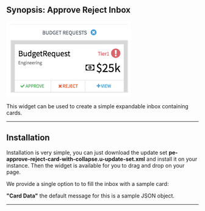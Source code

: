 ## Synopsis: Approve Reject Inbox

![alt text](../../images/pe-approve-reject-inbox.png "Approve Reject Inbox")


This widget can be used to create a simple expandable inbox containing cards.

***

## Installation

Installation is very simple, you can just download the update set **pe-approve-reject-card-with-collapse.u-update-set.xml** and install it on your instance. Then the widget is available for you to drag and drop on your page.

We provide a single option to to fill the inbox with a sample card:

**"Card Data"** the default message for this is a sample JSON object.

***






